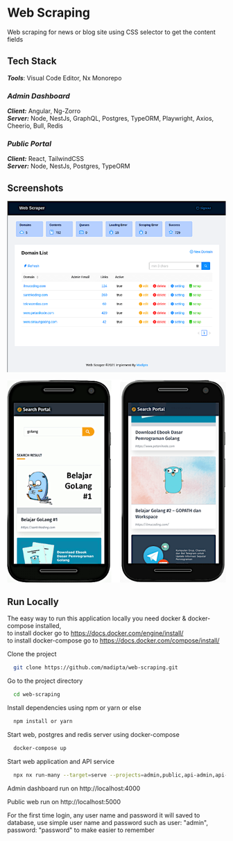 
# Web Scraping

Web scraping for news or blog site using CSS selector to get the content fields


## Tech Stack

***Tools***: Visual Code Editor, Nx Monorepo


### *Admin Dashboard*

***Client:*** Angular, Ng-Zorro  
***Server:*** Node, NestJs, GraphQL, Postgres, TypeORM, Playwright, Axios, Cheerio, Bull, Redis

### *Public Portal*

***Client:*** React, TailwindCSS  
***Server:*** Node, NestJs, Postgres, TypeORM  


## Screenshots
![Admin Dashboard Screenshot](https://raw.githubusercontent.com/madipta/web-scraping/master/screenshot/ws-admin-dashboard-min.png)  

![Web Search Screenshot](https://raw.githubusercontent.com/madipta/web-scraping/master/screenshot/ws-search-min.png)

  
## Run Locally

The easy way to run this application locally you need docker & docker-compose installed,  
to install docker go to https://docs.docker.com/engine/install/  
to install docker-compose go to https://docs.docker.com/compose/install/  

Clone the project

```bash
  git clone https://github.com/madipta/web-scraping.git
```

Go to the project directory

```bash
  cd web-scraping
```

Install dependencies using npm or yarn or else

```bash
  npm install or yarn
```

Start web, postgres and redis server using docker-compose

```bash
  docker-compose up
```

Start web application and API service
```bash
  npx nx run-many --target=serve --projects=admin,public,api-admin,api-public --parallel --maxParallel=4
```

Admin dashboard run on http://localhost:4000

Public web run on http://localhost:5000

For the first time login, any user name and password it will saved to database, use simple user name and password such as user: "admin", password: "password" to make easier to remember

